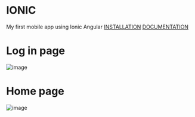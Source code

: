 # IONIC

My first mobile app using Ionic Angular
[INSTALLATION](https://www.youtube.com/watch?v=BF-huhiNbhw&t=342s&ab_channel=CodeSwag)
[DOCUMENTATION](https://ionicframework.com/docs/)

# Log in page

![image](https://user-images.githubusercontent.com/61162446/159169618-ee7f1581-6ced-4dfc-909c-d8aae2990d20.png)

# Home page

![image](https://user-images.githubusercontent.com/61162446/159169591-b16b998c-c1c0-4136-96f7-b61e5bd65bda.png)
